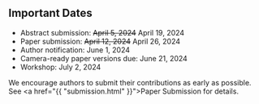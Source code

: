 ## Important Dates

* Abstract submission: <s>April 5, 2024</s> April 19, 2024
* Paper submission: <s>April 12, 2024</s> April 26, 2024
* Author notification: June 1, 2024
* Camera-ready paper versions due: June 21, 2024
* Workshop: July 2, 2024

We encourage authors to submit their contributions as early as possible. See <a href="{{ "submission.html" }}">Paper Submission</a>
for details.
